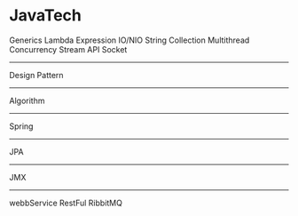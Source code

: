 # JavaTech

Generics
Lambda Expression
IO/NIO
String
Collection
Multithread Concurrency
Stream API
Socket

--------
Design Pattern

--------
Algorithm

---------
Spring


----------
JPA


-----------
JMX


-----------
webbService
RestFul
RibbitMQ
